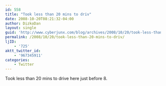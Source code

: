 ```yaml
---
id: 558
title: "Took less than 20 mins to driv"
date: 2008-10-20T08:21:32-04:00
author: DizkoDan
layout: single
guid: 'http://www.cyberjunx.com/blog/archives/2008/10/20/took-less-than-20-mins-to-driv/'
permalink: /2008/10/20/took-less-than-20-mins-to-driv/
ljID:
    - '725'
aktt_twitter_id:
    - '967345911'
categories:
    - Twitter
---
```


Took less than 20 mins to drive here just before 8.